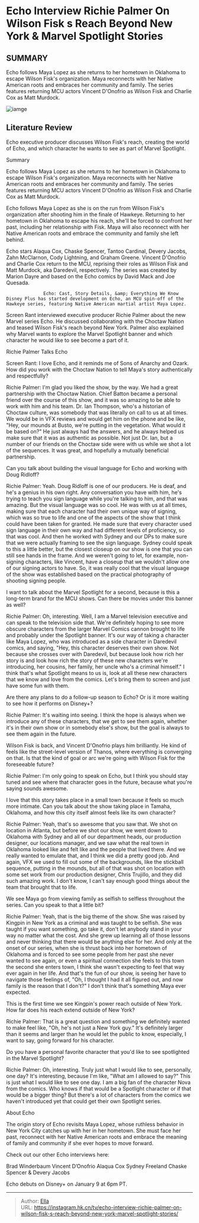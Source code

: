 # Echo Interview Richie Palmer On Wilson Fisk s Reach Beyond New York &amp; Marvel Spotlight Stories


## SUMMARY 



  Echo follows Maya Lopez as she returns to her hometown in Oklahoma to escape Wilson Fisk&#39;s organization.   Maya reconnects with her Native American roots and embraces her community and family.   The series features returning MCU actors Vincent D&#39;Onofrio as Wilson Fisk and Charlie Cox as Matt Murdock.  

![iamge]()

## Literature Review
Echo executive producer discusses Wilson Fisk&#39;s reach, creating the world of Echo, and which character he wants to see as part of Marvel Spotlight.


Summary

  Echo follows Maya Lopez as she returns to her hometown in Oklahoma to escape Wilson Fisk&#39;s organization.   Maya reconnects with her Native American roots and embraces her community and family.   The series features returning MCU actors Vincent D&#39;Onofrio as Wilson Fisk and Charlie Cox as Matt Murdock.  





Echo follows Maya Lopez as she is on the run from Wilson Fisk&#39;s organization after shooting him in the finale of Hawkeye. Returning to her hometown in Oklahoma to escape his reach, she&#39;ll be forced to confront her past, including her relationship with Fisk. Maya will also reconnect with her Native American roots and embrace the community and family she left behind.




Echo stars Alaqua Cox, Chaske Spencer, Tantoo Cardinal, Devery Jacobs, Zahn McClarnon, Cody Lightning, and Graham Greene. Vincent D&#39;Onofrio and Charlie Cox return to the MCU, reprising their roles as Wilson Fisk and Matt Murdock, aka Daredevil, respectively. The series was created by Marion Dayre and based on the Echo comics by David Mack and Joe Quesada.

                  Echo: Cast, Story Details, &amp; Everything We Know   Disney Plus has started development on Echo, an MCU spin-off of the Hawkeye series, featuring Native American martial artist Maya Lopez.    

Screen Rant interviewed executive producer Richie Palmer about the new Marvel series Echo. He discussed collaborating with the Choctaw Nation and teased Wilson Fisk&#39;s reach beyond New York. Palmer also explained why Marvel wants to explore the Marvel Spotlight banner and which character he would like to see become a part of it.


 Richie Palmer Talks Echo 
         




Screen Rant: I love Echo, and it reminds me of Sons of Anarchy and Ozark. How did you work with the Choctaw Nation to tell Maya&#39;s story authentically and respectfully?


Richie Palmer: I&#39;m glad you liked the show, by the way. We had a great partnership with the Choctaw Nation. Chief Batton became a personal friend over the course of this show, and it was so amazing to be able to work with him and his team. Dr. Ian Thompson, who&#39;s a historian of Choctaw culture, was somebody that was literally on call to us at all times.
We would be in VFX reviews and would get him on the phone and be like, &#34;Hey, our mounds at Busto, we&#39;re putting in the vegetation. What would it be based on?&#34; He just always had the answers, and he always helped us make sure that it was as authentic as possible. Not just Dr. Ian, but a number of our friends on the Choctaw side were with us while we shot a lot of the sequences. It was great, and hopefully a mutually beneficial partnership.





Can you talk about building the visual language for Echo and working with Doug Ridloff?


Richie Palmer: Yeah. Doug Ridloff is one of our producers. He is deaf, and he&#39;s a genius in his own right. Any conversation you have with him, he&#39;s trying to teach you sign language while you&#39;re talking to him, and that was amazing.
But the visual language was so cool. He was with us at all times, making sure that each character had their own unique way of signing, which was so true to life and one of the aspects of the show that I think could have been taken for granted. He made sure that every character used sign language in their own way and had different levels of proficiency, so that was cool.
And then he worked with Sydney and our DPs to make sure that we were actually framing to see the sign language. Sydney could speak to this a little better, but the closest closeup on our show is one that you can still see hands in the frame. And we weren&#39;t going to let, for example, non-signing characters, like Vincent, have a closeup that we wouldn&#39;t allow one of our signing actors to have. So, it was really cool that the visual language of the show was established based on the practical photography of shooting signing people.





I want to talk about the Marvel Spotlight for a second, because is this a long-term brand for the MCU shows. Can there be movies under this banner as well?


Richie Palmer: Oh, interesting. Well, I am a Marvel television executive and can speak to the television side that. We&#39;re definitely hoping to see more obscure characters from the larger Marvel Comics cannon brought to life and probably under the Spotlight banner. It&#39;s our way of taking a character like Maya Lopez, who was introduced as a side character in Daredevil comics, and saying, &#34;Hey, this character deserves their own show. Not because she crosses over with Daredevil, but because look how rich her story is and look how rich the story of these new characters we&#39;re introducing, her cousins, her family, her uncle who&#39;s a criminal himself.&#34;
I think that&#39;s what Spotlight means to us is, look at all these new characters that we know and love from the comics. Let&#39;s bring them to screen and just have some fun with them.





          

Are there any plans to do a follow-up season to Echo? Or is it more waiting to see how it performs on Disney&#43;?


Richie Palmer: It&#39;s waiting into seeing. I think the hope is always when we introduce any of these characters, that we get to see them again, whether it&#39;s in their own show or in somebody else&#39;s show, but the goal is always to see them again in the future.


Wilson Fisk is back, and Vincent D&#39;Onofrio plays him brilliantly. He kind of feels like the street-level version of Thanos, where everything is converging on that. Is that the kind of goal or arc we&#39;re going with Wilson Fisk for the foreseeable future?


Richie Palmer: I&#39;m only going to speak on Echo, but I think you should stay tuned and see where that character goes in the future, because what you&#39;re saying sounds awesome.





I love that this story takes place in a small town because it feels so much more intimate. Can you talk about the show taking place in Tamaha, Oklahoma, and how this city itself almost feels like its own character?


Richie Palmer: Yeah, that&#39;s so awesome that you saw that. We shot on location in Atlanta, but before we shot our show, we went down to Oklahoma with Sydney and all of our department heads, our production designer, our locations manager, and we saw what the real town in Oklahoma looked like and felt like and the people that lived there. And we really wanted to emulate that, and I think we did a pretty good job.
And again, VFX we used to fill out some of the backgrounds, like the stickball sequence, putting in the mounds, but all of that was shot on location with some set work from our production designer, Chris Trujillo, and they did such amazing work. I don&#39;t know, I can&#39;t say enough good things about the team that brought that to life.


          




We see Maya go from viewing family as selfish to selfless throughout the series. Can you speak to that a little bit?


Richie Palmer: Yeah, that is the big theme of the show. She was raised by Kingpin in New York as a criminal and was taught to be selfish. She was taught if you want something, go take it, don&#39;t let anybody stand in your way no matter what the cost. And she grew up learning all of those lessons and never thinking that there would be anything else for her.
And only at the onset of our series, when she is thrust back into her hometown of Oklahoma and is forced to see some people from her past she never wanted to see again, or even a spiritual connection she feels to this town the second she enters town, I think she wasn&#39;t expecting to feel that way ever again in her life. And that&#39;s the fun of our show, is seeing her have to navigate those feelings of, &#34;Oh, I thought I had it all figured out, and now family is the reason that I don&#39;t?&#34; I don&#39;t think that&#39;s something Maya ever expected.





This is the first time we see Kingpin&#39;s power reach outside of New York. How far does his reach extend outside of New York?


Richie Palmer: That is a great question and something we definitely wanted to make feel like, &#34;Oh, he&#39;s not just a New York guy.&#34; It&#39;s definitely larger than it seems and larger than he would let the public to know, especially, I want to say, going forward for his character.


Do you have a personal favorite character that you&#39;d like to see spotlighted in the Marvel Spotlight?


Richie Palmer: Oh, interesting. Truly just what I would like to see, personally, one day? It&#39;s interesting, because I&#39;m like, &#34;What am I allowed to say?&#34;
This is just what I would like to see one day. I am a big fan of the character Nova from the comics. Who knows if that would be a Spotlight character or if that would be a bigger thing? But there&#39;s a lot of characters from the comics we haven&#39;t introduced yet that could get their own Spotlight series.







 About Echo 
          

The origin story of Echo revisits Maya Lopez, whose ruthless behavior in New York City catches up with her in her hometown. She must face her past, reconnect with her Native American roots and embrace the meaning of family and community if she ever hopes to move forward.

Check out our other Echo interviews here:

  Brad Winderbaum   Vincent D’Onofrio   Alaqua Cox   Sydney Freeland   Chaske Spencer &amp; Devery Jacobs  



Echo debuts on Disney&#43; on January 9 at 6pm PT.






---

> Author: [Ella](https://instagram.hk.cn/)  
> URL: https://instagram.hk.cn/tv/echo-interview-richie-palmer-on-wilson-fisk-s-reach-beyond-new-york-marvel-spotlight-stories/  

